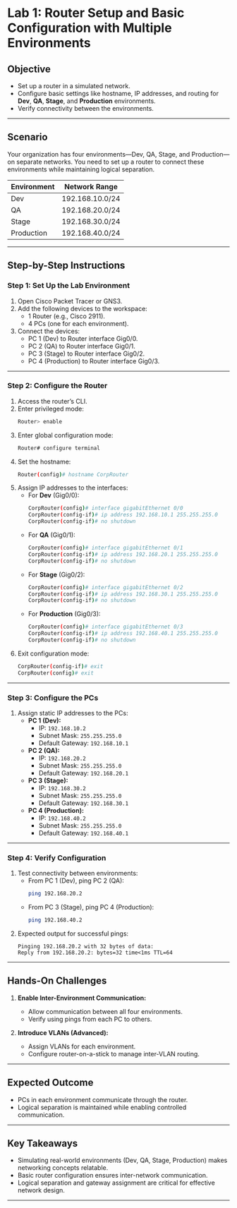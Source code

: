 # Lab 1: Router Setup and Basic Configuration with Multiple Environments

## **Objective**
- Set up a router in a simulated network.
- Configure basic settings like hostname, IP addresses, and routing for **Dev**, **QA**, **Stage**, and **Production** environments.
- Verify connectivity between the environments.

---

## **Scenario**
Your organization has four environments—Dev, QA, Stage, and Production—on separate networks. You need to set up a router to connect these environments while maintaining logical separation.

| **Environment** | **Network Range**     |
|------------------|-----------------------|
| Dev             | 192.168.10.0/24      |
| QA              | 192.168.20.0/24      |
| Stage           | 192.168.30.0/24      |
| Production       | 192.168.40.0/24      |

---

## **Step-by-Step Instructions**

### **Step 1: Set Up the Lab Environment**
1. Open Cisco Packet Tracer or GNS3.
2. Add the following devices to the workspace:
   - 1 Router (e.g., Cisco 2911).
   - 4 PCs (one for each environment).
3. Connect the devices:
   - PC 1 (Dev) to Router interface Gig0/0.
   - PC 2 (QA) to Router interface Gig0/1.
   - PC 3 (Stage) to Router interface Gig0/2.
   - PC 4 (Production) to Router interface Gig0/3.

---

### **Step 2: Configure the Router**
1. Access the router’s CLI.
2. Enter privileged mode:
   ```bash
   Router> enable
   ```
3. Enter global configuration mode:
   ```bash
   Router# configure terminal
   ```
4. Set the hostname:
   ```bash
   Router(config)# hostname CorpRouter
   ```
5. Assign IP addresses to the interfaces:
   - For **Dev** (Gig0/0):
     ```bash
     CorpRouter(config)# interface gigabitEthernet 0/0
     CorpRouter(config-if)# ip address 192.168.10.1 255.255.255.0
     CorpRouter(config-if)# no shutdown
     ```
   - For **QA** (Gig0/1):
     ```bash
     CorpRouter(config)# interface gigabitEthernet 0/1
     CorpRouter(config-if)# ip address 192.168.20.1 255.255.255.0
     CorpRouter(config-if)# no shutdown
     ```
   - For **Stage** (Gig0/2):
     ```bash
     CorpRouter(config)# interface gigabitEthernet 0/2
     CorpRouter(config-if)# ip address 192.168.30.1 255.255.255.0
     CorpRouter(config-if)# no shutdown
     ```
   - For **Production** (Gig0/3):
     ```bash
     CorpRouter(config)# interface gigabitEthernet 0/3
     CorpRouter(config-if)# ip address 192.168.40.1 255.255.255.0
     CorpRouter(config-if)# no shutdown
     ```
6. Exit configuration mode:
   ```bash
   CorpRouter(config-if)# exit
   CorpRouter(config)# exit
   ```

---

### **Step 3: Configure the PCs**
1. Assign static IP addresses to the PCs:
   - **PC 1 (Dev):**
     - IP: `192.168.10.2`
     - Subnet Mask: `255.255.255.0`
     - Default Gateway: `192.168.10.1`
   - **PC 2 (QA):**
     - IP: `192.168.20.2`
     - Subnet Mask: `255.255.255.0`
     - Default Gateway: `192.168.20.1`
   - **PC 3 (Stage):**
     - IP: `192.168.30.2`
     - Subnet Mask: `255.255.255.0`
     - Default Gateway: `192.168.30.1`
   - **PC 4 (Production):**
     - IP: `192.168.40.2`
     - Subnet Mask: `255.255.255.0`
     - Default Gateway: `192.168.40.1`

---

### **Step 4: Verify Configuration**
1. Test connectivity between environments:
   - From PC 1 (Dev), ping PC 2 (QA):
     ```bash
     ping 192.168.20.2
     ```
   - From PC 3 (Stage), ping PC 4 (Production):
     ```bash
     ping 192.168.40.2
     ```
2. Expected output for successful pings:
   ```
   Pinging 192.168.20.2 with 32 bytes of data:
   Reply from 192.168.20.2: bytes=32 time<1ms TTL=64
   ```

---

## **Hands-On Challenges**
1. **Enable Inter-Environment Communication:**
   - Allow communication between all four environments.
   - Verify using pings from each PC to others.

2. **Introduce VLANs (Advanced):**
   - Assign VLANs for each environment.
   - Configure router-on-a-stick to manage inter-VLAN routing.

---

## **Expected Outcome**
- PCs in each environment communicate through the router.
- Logical separation is maintained while enabling controlled communication.

---

## **Key Takeaways**
- Simulating real-world environments (Dev, QA, Stage, Production) makes networking concepts relatable.
- Basic router configuration ensures inter-network communication.
- Logical separation and gateway assignment are critical for effective network design.

---
